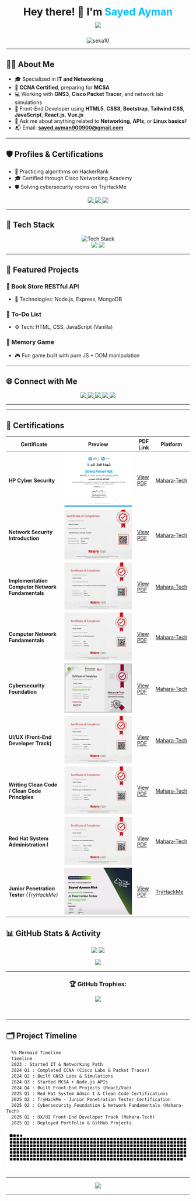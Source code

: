<!-- README.md for seka10 -->

<h1 align="center">
  Hey there! 👋 I'm <span style="color:#00bfff">Sayed Ayman</span>
  <br>
  <img src="https://readme-typing-svg.demolab.com/?font=Fira+Code&duration=4000&pause=1000&color=00FFC6&center=true&vCenter=true&width=435&lines=Junior+IT+Specialist%5BNetworking%5D;Front-End+Developer"/>
</h1>

<p align="center">
  <img src="https://komarev.com/ghpvc/?username=seka10&label=Profile%20views&color=0e75b6&style=flat" alt="seka10" />
</p>

---

## 👨‍💻 About Me

- 🎓 Specialized in **IT and Networking**
- 🧠 **CCNA Certified**, preparing for **MCSA**
- 💻 Working with **GNS3**, **Cisco Packet Tracer**, and network lab simulations
- 🎨 Front-End Developer using **HTML5**, **CSS3**, **Bootstrap**, **Tailwind CSS**, **JavaScript**, **React.js**, **Vue.js**
- 💬 Ask me about anything related to **Networking**, **APIs**, or **Linux basics**F
- 📬 Email: **sayed.ayman900900@gmail.com**

---

## 🛡️ Profiles & Certifications

  <!--Need some Changes -->
- 🧩 Practicing algorithms on HackerRank
- 🎓 Certified through Cisco Networking Academy
- 🛡️ Solving cybersecurity rooms on TryHackMe
<p align="center">
  <a href="https://tryhackme.com/p/e.auwk1911" target="_blank">
    <img src="https://img.shields.io/badge/TryHackMe-%20Cybersecurity%20Labs-E93E30?style=for-the-badge&logo=tryhackme&logoColor=white"/>
  </a>
  
  <a href="https://www.netacad.com/profile?&tab=profile" target="_blank">
    <img src="https://img.shields.io/badge/Cisco%20NetAcad-%20Networking%20Certs-0B5CAD?style=for-the-badge&logo=cisco&logoColor=white"/>
  </a>
 
  <a href="https://www.hackerrank.com/dashboard" target="_blank">
    <img src="https://img.shields.io/badge/HackerRank-%20Algorithms%20&%20Code-2EC866?style=for-the-badge&logo=hackerrank&logoColor=white"/>
  </a>
</p>

---

## 🚀 Tech Stack

<p align="center">
  <img src="https://skillicons.dev/icons?i=html,css,tailwind,bootstrap,js,nodejs,react,vue" alt="Tech Stack" />
  <br>
  <img src="https://img.shields.io/badge/GNS3-404D59?style=for-the-badge&logo=gns3&logoColor=white"/>
  <img src="https://img.shields.io/badge/PacketTracer-0078D7?style=for-the-badge&logo=cisco&logoColor=white"/>
</p>

---

## 📁 Featured Projects

### 📘 Book Store RESTful API
- 🧩 Technologies: Node.js, Express, MongoDB

### 📝 To-Do List
- ⚙️ Tech: HTML, CSS, JavaScript (Vanilla)

### 🧠 Memory Game
- 🎮 Fun game built with pure JS + DOM manipulation

---

## 🌐 Connect with Me

<p align="center">
  <a href="https://api.whatsapp.com/send/?phone=201095463272&text&type=phone_number&app_absent=0" target="_blank">
    <img src="https://img.shields.io/badge/Whatsapp-25D366?style=for-the-badge&logo=whatsapp&logoColor=white"/>
  </a>
  <a href="https://www.instagram.com/sayed_x_ayman/" target="_blank">
    <img src="https://img.shields.io/badge/Instagram-E4405F?style=for-the-badge&logo=instagram&logoColor=white"/>
  </a>
  <a href="https://www.facebook.com/profile.php?id=100014948612662" target="_blank">
    <img src="https://img.shields.io/badge/Facebook-1877F2?style=for-the-badge&logo=facebook&logoColor=white"/>
  </a>
  <a href="https://x.com/SayedAyman92?t=UUgBFCgV9z0hEcUNIeMAvw&s=08" target="_blank">
    <img src="https://img.shields.io/badge/Twitter-1DA1F2?style=for-the-badge&logo=twitter&logoColor=white"/>
  </a>
  <a href="https://www.linkedin.com/in/xseka10x" target="_blank">
    <img src="https://img.shields.io/badge/LinkedIn-0077B5?style=for-the-badge&logo=linkedin&logoColor=white"/>
  </a>
</p>

---

---
## 📄 Certifications

| Certificate                                | Preview                                             | PDF Link     | Platform       |
|--------------------------------------------|-----------------------------------------------------|--------------|----------------|
| **HP Cyber Security** | ![CNN‑Cert](https://github.com/seka10/seka10/blob/main/PNG/HP.png) | [View PDF](https://github.com/seka10/seka10/blob/main/certification/HP_certificate.pdf) | [Mahara‑Tech](https://www.life-global.org/) |
| **Network Security Introduction** | ![CNN‑Cert](https://github.com/seka10/seka10/blob/main/PNG/Network%20_Security_Introduction_Certificate.png) | [View PDF](https://github.com/seka10/seka10/blob/main/certification/Network%20_Security_Introduction_Certificate-EN.pdf) | [Mahara‑Tech](https://maharatech.gov.eg/) |
| **Implementation Computer Network Fundamentals** | ![CNN‑Cert](https://github.com/seka10/seka10/blob/main/PNG/Course_Implementation_Computer_Networking_Fundamentals_Certificate_En.png) | [View PDF](https://github.com/seka10/seka10/blob/main/certification/Course_Implementation_Computer_Networking_Fundamentals_Certificate_En.pdf) | [Mahara‑Tech](https://maharatech.gov.eg/) |
| **Computer Network Fundamentals** | ![CNN‑Cert](https://github.com/seka10/seka10/blob/main/PNG/Course_Computer_Network_Fundamentals_Certificate_En.png) | [View PDF](https://github.com/seka10/seka10/blob/main/certification/Course_Computer_Network_Fundamentals_Certificate_En.pdf) | [Mahara‑Tech](https://maharatech.gov.eg/) |
| **Cybersecurity Foundation** | ![Cyber‑Cert](https://github.com/seka10/seka10/blob/main/PNG/Course_CyberSecurityforAll_Certificate_En.png) | [View PDF](https://github.com/seka10/seka10/blob/main/certification/Course_CyberSecurityforAll_Certificate_En.pdf) | [Mahara‑Tech](https://maharatech.gov.eg/) |
| **UI/UX (Front‑End Developer Track)**       | ![UX‑UI‑Cert](https://github.com/seka10/seka10/blob/main/PNG/UXD.png) | [View PDF](https://github.com/seka10/seka10/blob/main/certification/Course_UX-UI_Certificate_En.pdf) | [Mahara‑Tech](https://maharatech.gov.eg/) |
| **Writing Clean Code / Clean Code Principles** | ![CleanCode](https://github.com/seka10/seka10/blob/main/PNG/CleanCoding.png) | [View PDF](https://github.com/seka10/seka10/blob/main/certification/_Course_Clean_Code_Certificate_En.pdf) | [Mahara‑Tech](https://maharatech.gov.eg/) |
| **Red Hat System Administration I**        | ![RHSA‑Cert](https://github.com/seka10/seka10/blob/main/PNG/RedHatSystem.png) | [View PDF](https://github.com/seka10/seka10/blob/main/certification/redhat%20certifications%20-%20EN.pdf) | [Mahara‑Tech](https://maharatech.gov.eg/) |
| **Junior Penetration Tester** *(TryHackMe)* | ![Jr‑VAPT](https://github.com/seka10/seka10/blob/main/PNG/TryHackMe_Certification.jpg) | [View PDF](https://github.com/seka10/seka10/blob/main/certification/TryHackMe_Certification.pdf) | [TryHackMe](https://tryhackme.com/p/Seka10) |

## 📊 GitHub Stats & Activity

<p align="center">
  <img src="https://github-readme-stats.vercel.app/api?username=seka10&show_icons=true&theme=tokyonight" height="180"/>
  <img src="https://github-readme-stats.vercel.app/api/top-langs/?username=seka10&layout=compact&theme=tokyonight" height="180"/>
</p>

<p align="center">
  <img src="https://github-readme-streak-stats.herokuapp.com/?user=seka10&theme=tokyonight&hide_border=true" />
</p>

---
<h3 align="center">🏆 GitHub Trophies:</h3>
  <p align="center">
    <img src="https://github-profile-trophy.vercel.app/?username=a-hemeda&theme=onestar&row=1&column=7"/>
  </p>
  <br>

---

## 🗂️ Project Timeline

```mermaid
  %% Mermaid Timeline
  timeline
  2023 : Started IT & Networking Path
  2024 Q1 : Completed CCNA (Cisco Labs & Packet Tracer)
  2024 Q2 : Built GNS3 Labs & Simulations
  2024 Q3 : Started MCSA + Node.js APIs
  2024 Q4 : Built Front-End Projects (React/Vue)
  2025 Q1 : Red Hat System Admin I & Clean Code Certifications
  2025 Q2 : TryHackMe - Junior Penetration Tester Certification
  2025 Q2 : Cybersecurity Foundation & Network Fundamentals (Mahara-Tech)
  2025 Q2 : UX/UI Front-End Developer Track (Mahara-Tech)
  2025 Q2 : Deployed Portfolio & GitHub Projects

```

<p align="center">
    <img src="https://raw.githubusercontent.com/platane/snk/output/github-contribution-grid-snake-dark.svg"> <!-- Snake -->
  </p>

---

<p align="center">
  <img src="https://capsule-render.vercel.app/api?type=waving&color=0:00bfff,100:0e75b6&height=100&section=footer"/>
</p>

---

